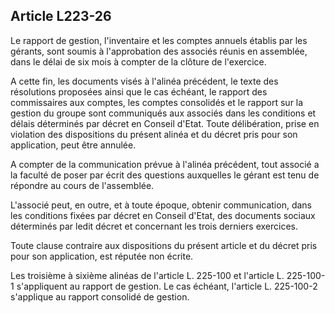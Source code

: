 Article L223-26
----
Le rapport de gestion, l'inventaire et les comptes annuels établis par les
gérants, sont soumis à l'approbation des associés réunis en assemblée, dans le
délai de six mois à compter de la clôture de l'exercice.

A cette fin, les documents visés à l'alinéa précédent, le texte des résolutions
proposées ainsi que le cas échéant, le rapport des commissaires aux comptes, les
comptes consolidés et le rapport sur la gestion du groupe sont communiqués aux
associés dans les conditions et délais déterminés par décret en Conseil d'Etat.
Toute délibération, prise en violation des dispositions du présent alinéa et du
décret pris pour son application, peut être annulée.

A compter de la communication prévue à l'alinéa précédent, tout associé a la
faculté de poser par écrit des questions auxquelles le gérant est tenu de
répondre au cours de l'assemblée.

L'associé peut, en outre, et à toute époque, obtenir communication, dans les
conditions fixées par décret en Conseil d'Etat, des documents sociaux déterminés
par ledit décret et concernant les trois derniers exercices.

Toute clause contraire aux dispositions du présent article et du décret pris
pour son application, est réputée non écrite.

Les troisième à sixième alinéas de l'article L. 225-100 et l'article L.
225-100-1 s'appliquent au rapport de gestion. Le cas échéant, l'article L.
225-100-2 s'applique au rapport consolidé de gestion.
